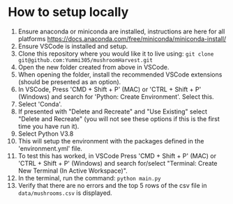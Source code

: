 # How to setup locally

1. Ensure anaconda or miniconda are installed, instructions are here for all platforms https://docs.anaconda.com/free/miniconda/miniconda-install/
2. Ensure VSCode is installed and setup.
3. Clone this repository where you would like it to live using:
   `git clone git@github.com:Yummi305/mushroomHarvest.git`
4. Open the new folder created from above in VSCode.
5. When opening the folder, install the recommended VSCode extensions (should be presented as an option).
6. In VSCode, Press 'CMD + Shift + P' (MAC) or 'CTRL + Shift + P' (Windows) and search for 'Python: Create Environment'. Select this.
7. Select 'Conda'.
8. If presented with "Delete and Recreate" and "Use Existing" select "Delete and Recreate" (you will not see these options if this is the first time you have run it).
9. Select Python V3.8
10. This will setup the environment with the packages defined in the 'environment.yml' file.
11. To test this has worked, in VSCode Press 'CMD + Shift + P' (MAC) or 'CTRL + Shift + P' (Windows) and search for/select "Terminal: Create New Terminal (In Active Workspace)".
12. In the terminal, run the command:
    `python main.py`
13. Verify that there are no errors and the top 5 rows of the csv file in `data/mushrooms.csv` is displayed.
